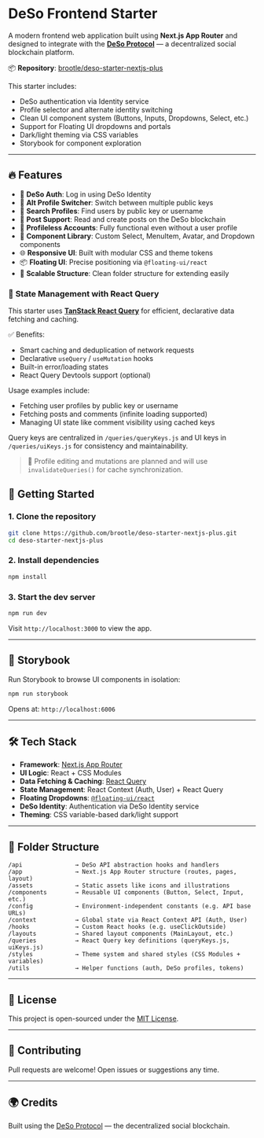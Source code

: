 # DeSo Frontend Starter

A modern frontend web application built using **Next.js App Router** and designed to integrate with the [**DeSo Protocol**](https://github.com/deso-protocol) — a decentralized social blockchain platform.

📦 **Repository**: [brootle/deso-starter-nextjs-plus](https://github.com/brootle/deso-starter-nextjs-plus)

This starter includes:

* DeSo authentication via Identity service
* Profile selector and alternate identity switching
* Clean UI component system (Buttons, Inputs, Dropdowns, Select, etc.)
* Support for Floating UI dropdowns and portals
* Dark/light theming via CSS variables
* Storybook for component exploration

---

## 🔥 Features

* 🔐 **DeSo Auth**: Log in using DeSo Identity
* 👥 **Alt Profile Switcher**: Switch between multiple public keys
* 🔎 **Search Profiles**: Find users by public key or username
* 📝 **Post Support**: Read and create posts on the DeSo blockchain
* 👻 **Profileless Accounts**: Fully functional even without a user profile
* 🎨 **Component Library**: Custom Select, MenuItem, Avatar, and Dropdown components
* 🌐 **Responsive UI**: Built with modular CSS and theme tokens
* 📦 **Floating UI**: Precise positioning via `@floating-ui/react`
* 🧱 **Scalable Structure**: Clean folder structure for extending easily

### 🧠 **State Management with React Query**

This starter uses [**TanStack React Query**](https://tanstack.com/query/latest) for efficient, declarative data fetching and caching.

✅ Benefits:
* Smart caching and deduplication of network requests
* Declarative `useQuery` / `useMutation` hooks
* Built-in error/loading states
* React Query Devtools support (optional)

Usage examples include:
- Fetching user profiles by public key or username
- Fetching posts and comments (infinite loading supported)
- Managing UI state like comment visibility using cached keys

Query keys are centralized in `/queries/queryKeys.js` and UI keys in `/queries/uiKeys.js` for consistency and maintainability.

> 🔧 Profile editing and mutations are planned and will use `invalidateQueries()` for cache synchronization.

## 🚀 Getting Started

### 1. Clone the repository

```bash
git clone https://github.com/brootle/deso-starter-nextjs-plus.git
cd deso-starter-nextjs-plus
```

### 2. Install dependencies

```bash
npm install
```

### 3. Start the dev server

```bash
npm run dev
```

Visit `http://localhost:3000` to view the app.

---

## 🧪 Storybook

Run Storybook to browse UI components in isolation:

```bash
npm run storybook
```

Opens at: `http://localhost:6006`

---

## 🛠 Tech Stack

* **Framework**: [Next.js App Router](https://nextjs.org/docs/app)
* **UI Logic**: React + CSS Modules
* **Data Fetching & Caching**: [React Query](https://tanstack.com/query/latest)
* **State Management**: React Context (Auth, User) + React Query
* **Floating Dropdowns**: [`@floating-ui/react`](https://floating-ui.com/)
* **DeSo Identity**: Authentication via DeSo Identity service
* **Theming**: CSS variable-based dark/light support

---

## 🧩 Folder Structure

```
/api               → DeSo API abstraction hooks and handlers
/app               → Next.js App Router structure (routes, pages, layout)
/assets            → Static assets like icons and illustrations
/components        → Reusable UI components (Button, Select, Input, etc.)
/config            → Environment-independent constants (e.g. API base URLs)
/context           → Global state via React Context API (Auth, User)
/hooks             → Custom React hooks (e.g. useClickOutside)
/layouts           → Shared layout components (MainLayout, etc.)
/queries           → React Query key definitions (queryKeys.js, uiKeys.js)
/styles            → Theme system and shared styles (CSS Modules + variables)
/utils             → Helper functions (auth, DeSo profiles, tokens)
```

---

## 📜 License

This project is open-sourced under the [MIT License](LICENSE).

---

## 🤝 Contributing

Pull requests are welcome! Open issues or suggestions any time.

---

## 🌍 Credits

Built using the [DeSo Protocol](https://github.com/deso-protocol) — the decentralized social blockchain.
